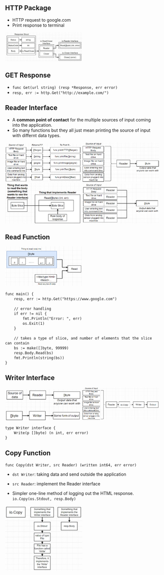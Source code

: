## HTTP Package

- HTTP request to google.com
- Print response to terminal

<img src="./http-pictures/001.png" alt="*Response" style="width:50%">

## GET Response

- `func Get(url string) (resp *Response, err error)`
- `resp, err := http.Get("http://example.com/")`

## Reader Interface

- A **common point of contact** for the multiple sources of input coming into the application.
- So many functions but they all just mean printing the source of input with differnt data types.

<img src="./http-pictures/002.png" alt="*Response" style="width:49%;display:inline-block">
<img src="./http-pictures/003.png" alt="*Response" style="width:50%;display:inline-block">

<img src="./http-pictures/004.png" alt="*Response" style="width:49%;display:inline-block">
<img src="./http-pictures/005.png" alt="*Response" style="width:50%;display:inline-block">

## Read Function

<img src="./http-pictures/006.png" alt="*Response" style="width:50%;display:inline-block">

```
func main() {
	resp, err := http.Get("https://www.google.com")

	// error handling
	if err != nil {
		fmt.Println("Error: ", err)
		os.Exit(1)
	}

	// takes a type of slice, and number of elements that the slice can contain
	bs := make([]byte, 99999)
	resp.Body.Read(bs)
	fmt.Println(string(bs))
}
```

## Writer Interface

<img src="./http-pictures/007.png" alt="*Response" style="width:49%;display:inline-block">
<img src="./http-pictures/008.png" alt="*Response" style="width:50%;display:inline-block">

```
type Writer interface {
	Write(p []byte) (n int, err error)
}
```

## Copy Function

`func Copy(dst Writer, src Reader) (written int64, err error)`

- `dst Writer`: taking data and send outside the application
- `src Reader`: implement the Reader interface

- Simpler one-line method of logging out the HTML response.
  `io.Copy(os.Stdout, resp.Body)`

<img src="./http-pictures/009.png" alt="*Response" style="width:50%;display:inline-block">
